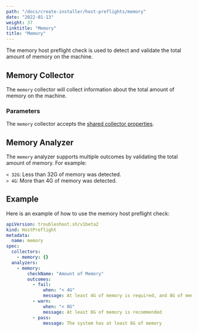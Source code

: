 ```yaml
---
path: "/docs/create-installer/host-preflights/memory"
date: "2022-01-13"
weight: 37
linktitle: "Memory"
title: "Memory"
---
```

 
The memory host preflight check is used to detect and validate the total amount of memory on the machine.

## Memory Collector

The `memory` collector will collect information about the total amount of memory on the machine.

### Parameters

The `memory` collector accepts the [shared collector properties](https://troubleshoot.sh/docs/collect/collectors/#shared-properties).

## Memory Analyzer

The `memory` analyzer supports multiple outcomes by validating the total amount of memory. For example:

`< 32G`: Less than 32G of memory was detected.<br/>
`> 4G`: More than 4G of memory was detected.

## Example

Here is an example of how to use the memory host preflight check:

```yaml
apiVersion: troubleshoot.sh/v1beta2
kind: HostPreflight
metadata:
  name: memory
spec:
  collectors:
    - memory: {}
  analyzers:
    - memory:
        checkName: "Amount of Memory"
        outcomes:
          - fail:
              when: "< 4G"
              message: At least 4G of memory is required, and 8G of memory is recommended
          - warn:
              when: "< 8G"
              message: At least 8G of memory is recommended
          - pass:
              message: The system has at least 8G of memory
```
